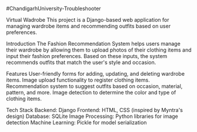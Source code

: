 ﻿#ChandigarhUniversity-Troubleshooter
 
Virtual Wadrobe
This project is a Django-based web application for managing wardrobe items and recommending outfits based on user preferences.

Introduction
The Fashion Recommendation System helps users manage their wardrobe by allowing them to upload photos of their clothing items and input their fashion preferences. Based on these inputs, the system recommends outfits that match the user's style and occasion.

Features
User-friendly forms for adding, updating, and deleting wardrobe items.
Image upload functionality to register clothing items.
Recommendation system to suggest outfits based on occasion, material, pattern, and more.
Image detection to determine the color and type of clothing items.

Tech Stack
Backend: Django
Frontend: HTML, CSS (inspired by Myntra's design)
Database: SQLite
Image Processing: Python libraries for image detection
Machine Learning: Pickle for model serialization
